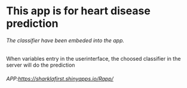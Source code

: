 # This app is for heart disease prediction
###### The classifier have been embeded into the app.
When variables entry in the userinterface, the choosed classifier in the server will do the prediction
###### APP:https://sharklafirst.shinyapps.io/Rapp/


